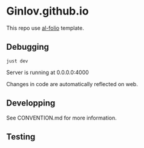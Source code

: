 # Ginlov.github.io

This repo use [al-folio](https://github.com/alshedivat/al-folio) template.

## Debugging
```just dev```

Server is running at 0.0.0.0:4000

Changes in code are automatically reflected on web.

## Developping
See CONVENTION.md for more information.

## Testing
